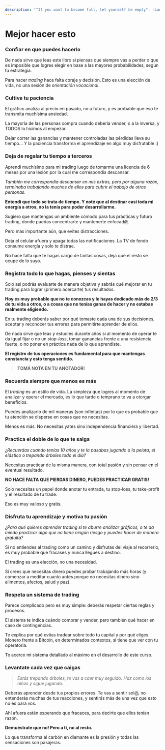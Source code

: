```yaml
---
description: '"If you want to become full, let yourself be empty". -Lao Tzu'
---
```


# Mejor hacer esto

### Confiar en que puedes hacerlo

De nada sirve que leas este libro si piensas que siempre vas a perder o que es imposible que logres elegir en base a las mayores probabilidades, según tu estrategia.

Para hacer _trading_ hace falta coraje y decisión. Esto es una elección de vida, no una sesión de _orientación vocacional_.

### Cultiva tu paciencia

El gráfico analiza al precio en pasado, no a futuro, y es probable que eso te transmita muchísima ansiedad.

La mayoría de las personas compra cuando debería vender, o a la inversa, y TODOS lo hicimos al empezar.

Dejar correr las ganancias y mantener controladas las pérdidas lleva su tiempo... Y la paciencia transforma el aprendizaje en algo muy disfrutable :)

### Deja de regalar tu tiempo a terceros

Aprendí muchísimo para mi trading luego de tomarme una licencia de 6 meses por una lesión por la cual me correspondía descansar.

_También me correspondía descansar en mis extras, pero por alguna razón, terminaba trabajando muchos de ellos para cubrir el trabajo de otras personas._

**Entendí que todo se trata de tiempo. Y noté que al destinar casi toda mi energía a otros, no la tenía para poder desarrollarme.**

Sugiero que mantengas un ambiente cómodo para tus prácticas y futuro trading, donde puedas concentrarte y mantenerte enfocad@.

Pero más importante aún, que evites distracciones.

Deja el celular afuera y apaga todas las notificaciones. La TV de fondo consume energía y solo te distrae.

No hace falta que te hagas cargo de tantas cosas, deja que el resto se ocupe de lo suyo.

### Registra todo lo que hagas, pienses y sientas

Solo así podrás evaluarte de manera objetiva y sabrás qué mejorar en tu trading para lograr (primero acercarte) tus resultados.

**Hoy es muy probable que no te conozcas y le hayas dedicado más de 2/3 de tu vida a otros, o a cosas que no tenías ganas de hacer y no estabas realmente eligiendo.**

En tu trading deberás saber por qué tomaste cada una de sus decisiones, aceptar y reconocer tus errores para permitirte aprender de ellos.

De nada sirve que leas y estudies durante años si al momento de operar te da igual fijar o no un _stop-loss_, tomar ganancias frente a una resistencia fuerte, o no poner en práctica nada de lo que aprendiste.

**El registro de tus operaciones es fundamental para que mantengas constancia y esto tenga sentido.**

> **TOMÁ NOTA EN TU ANOTADOR!**

### **Recuerda siempre que menos es más**

El _trading_ es un estilo de vida. La simpleza que logres al momento de analizar y operar el mercado, es lo que tarde o temprano te va a otorgar beneficios.

Puedes analizarlo de mil maneras (son infinitas) por lo que es probable que tu atención se disperse en cosas que no necesitas.

Menos es más. No necesitas yates sino independencia financiera y libertad.

### Practica el doble de lo que te salga

_¿Recuerdas cuando tenías 10 años y te la pasabas jugando a la pelota, el elástico o trepando árboles todo el día?_

Necesitas practicar de la misma manera, con total pasión y sin pensar en el eventual resultado.

**NO HACE FALTA QUE PIERDAS DINERO, PUEDES PRACTICAR GRATIS!**

Solo necesitas un papel donde anotar tu entrada, tu stop-loss, tu take-profit y el resultado de tu trade.&#x20;

Eso es muy valioso y gratis.

### Disfruta tu aprendizaje y motiva tu pasión

_¿Para qué quieres aprender trading si te aburre analizar gráficos, o te da miedo practicar algo que no tiene ningún riesgo y puedes hacer de manera gratuita?_

Si no entiendes al trading como un camino y disfrutas del viaje al recorrerlo, es muy probable que fracases y nunca llegues a destino.

El trading es una elección, no una necesidad.

Si crees que necesitas dinero puedes probar trabajando más horas (y comenzar a meditar cuanto antes porque no necesitas dinero sino alimentos, afectos, salud y paz).

### Respeta un sistema de trading

Parece complicado pero es muy simple: deberás respetar ciertas reglas y procesos.

El sistema te indica cuándo comprar y vender, pero también qué hacer en caso de contingencias.

Te explica por qué evitas tradear sobre todo tu capital y por qué eliges Monero frente a Bitcoin, en determinados contextos, si tiene que ver con tu operatoria.

Te acerco mi sistema detallado al máximo en el desarrollo de este curso.

### Levantate cada vez que caigas

> _Estás trepando árboles, te vas a caer muy seguido. Haz como los niños y sigue jugando._

Deberás aprender desde tus propios errores. Te vas a sentir sol@, no entenderás muchas de tus reacciones, y sentirás más de una vez que esto no es para vos.

Ahí afuera están esperando que fracaces, para decirte que ellos tenían razón.

**Demuéstrate que no! Pero a tí, no al resto.**

Lo que transforma al carbón en diamante es la presión y todas las sensaciones son pasajeras.
